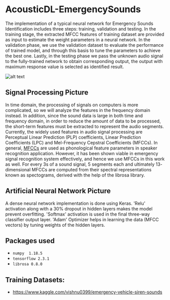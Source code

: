 # AcousticDL-EmergencySounds

The implementation of a typical neural network for
Emergency Sounds Identification includes three steps: training, validation and testing. In the training stage, the extracted MFCC features of training dataset are provided as input to estimate the weight parameters in a neural network.
In the validation phase, we use the validation dataset
to evaluate the performance of trained model, and
through this basis to tune the parameters to achieve
the best one. Lastly, in the testing phase we pass the
unknown audio signal to the fully-trained network to
obtain corresponding output, the output with
maximum response value is selected as identified
result. 


![alt text](media/structre.png)

## Signal Processing Picture

 In time domain, the processing of signals on computers
is more complicated, so we will analyze the features
in the frequency domain instead. In addition, since
the sound data is large in both time and frequency
domain, in order to reduce the amount of data to be
processed, the short-term features must be extracted
to represent the audio segments. Currently, the widely
used features in audio signal processing are Perceptual Linear Prediction (PLP) coefficients, Linear Prediction
Coefficients (LPC) and Mel-Frequency Cepstral
Coefficients (MFCCs). In general, [MFCCs](https://en.wikipedia.org/wiki/Mel-frequency_cepstrum#:~:text=Mel%2Dfrequency%20cepstral%20coefficients%20(MFCCs,%2Da%2Dspectrum%22).) are used
as phonological feature parameters in speaker
recognition application. However, it has been
shown viable in emergency signal recognition system
effectively, and hence we use MFCCs in this
work as well. For every 3s of a sound signal, 5 segments each and ultimately 13- dimensional MFCCs are computed from their spectral representations known as spectograms, derived with the help of the librosa library. 

## Artificial Neural Network Picture

A dense neural network implementation is done using Keras. 'Relu' activation along with a 30% dropout in hidden layers makes the model prevent overfitting. 'Softmax' activation is used in the final three-way classifier output layer. 'Adam' Optimizer helps in learning the data (MFCC vectors) by tuning weights of the hidden layers.

## Packages used

- `numpy  1.18.5`
- `tensorflow 2.3.1`
- `librosa 0.8.0`

## Training Datasets:  
- https://www.kaggle.com/vishnu0399/emergency-vehicle-siren-sounds
